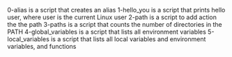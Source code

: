 0-alias is a script that creates an alias
1-hello_you is a script that prints hello user, where user is the current Linux user
2-path is a script to add action the the path
3-paths is a script that counts the number of directories in the PATH
4-global_variables is a script that lists all environment variables
5-local_variables is a script that lists all local variables and environment variables, and functions
